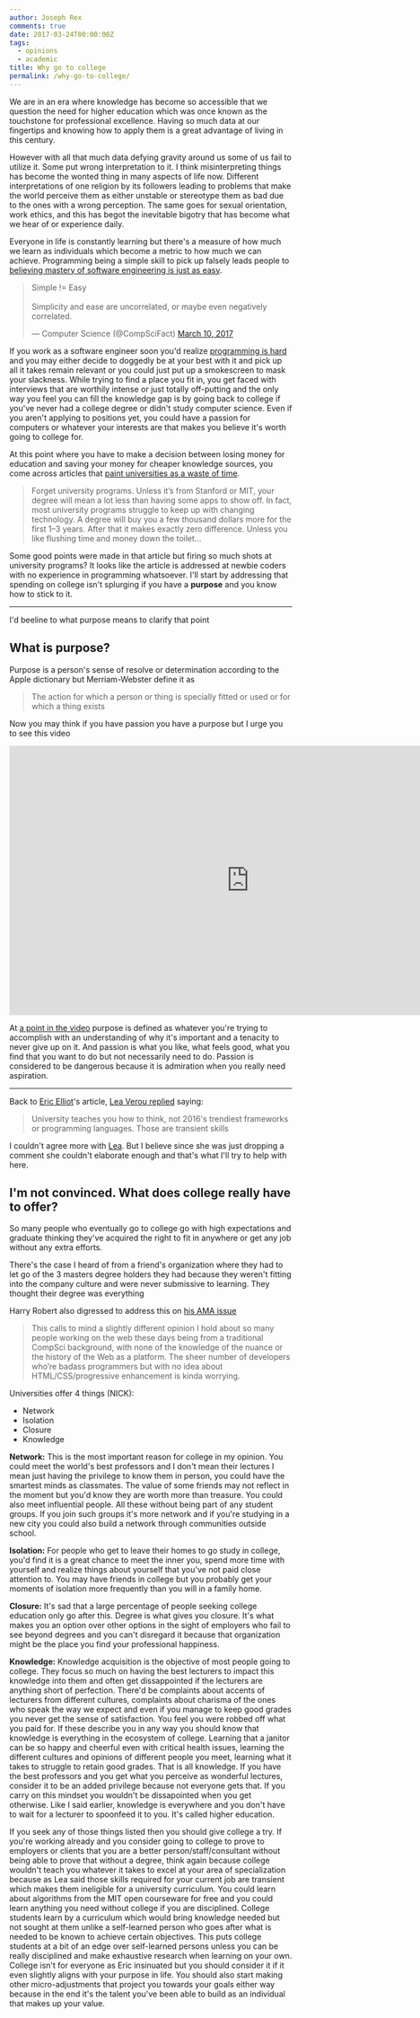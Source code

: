 ```yaml
---
author: Joseph Rex
comments: true
date: 2017-03-24T00:00:00Z
tags:
  - opinions
  - academic
title: Why go to college
permalink: /why-go-to-college/
---
```

We are in an era where knowledge has become so accessible that we question the need for higher education which was once known as the touchstone for professional excellence. Having so much data at our fingertips and knowing how to apply them is a great advantage of living in this century.
<!--more-->

However with all that much data defying gravity around us some of us fail to utilize it. Some put wrong interpretation to it. I think misinterpreting things has become the wonted thing in many aspects of life now. Different interpretations of one religion by its followers leading to problems that make the world perceive them as either unstable or stereotype them as bad due to the ones with a wrong perception. The same goes for sexual orientation, work ethics, and this has begot the inevitable bigotry that has become what we hear of or experience daily.

Everyone in life is constantly learning but there's a measure of how much we learn as individuals which become a metric to how much we can achieve. Programming being a simple skill to pick up falsely leads people to [believing mastery of software engineering is just as easy][1].

<blockquote class="twitter-tweet" data-lang="en"><p lang="en" dir="ltr">Simple != Easy<br><br>Simplicity and ease are uncorrelated, or maybe even negatively correlated.</p>&mdash; Computer Science (@CompSciFact) <a href="https://twitter.com/CompSciFact/status/840031018165948417">March 10, 2017</a></blockquote> <script async src="//platform.twitter.com/widgets.js" charset="utf-8"></script>

If you work as a software engineer soon you'd realize [programming is hard][2] and you may either decide to doggedly be at your best with it and pick up all it takes remain relevant or you could just put up a smokescreen to mask your slackness. While trying to find a place you fit in, you get faced with interviews that are worthily intense or just totally off-putting and the only way you feel you can fill the knowledge gap is by going back to college if you've never had a college degree or didn't study computer science. Even if you aren't applying to positions yet, you could have a passion for computers or whatever your interests are that makes you believe it's worth going to college for.

At this point where you have to make a decision between losing money for education and saving your money for cheaper knowledge sources, you come across articles that [paint universities as a waste of time][3].

> Forget university programs. Unless it’s from Stanford or MIT, your degree will mean a lot less than having some apps to show off. In fact, most university programs struggle to keep up with changing technology. A degree will buy you a few thousand dollars more for the first 1–3 years. After that it makes exactly zero difference. Unless you like flushing time and money down the toilet…

Some good points were made in that article but firing so much shots at university programs? It looks like the article is addressed at newbie coders with no experience in programming whatsoever. I'll start by addressing that spending on college isn't splurging if you have a **purpose** and you know how to stick to it.

<hr>

I'd beeline to what purpose means to clarify that point

## What is purpose?
Purpose is a person's sense of resolve or determination according to the Apple dictionary but Merriam-Webster define it as

> The action for which a person or thing is specially fitted or used or for which a thing exists

Now you may think if you have passion you have a purpose but I urge you to see this video

<div class="video"><iframe width="854" height="480" src="https://www.youtube.com/embed/uwIBFgxUYk8" frameborder="0" allowfullscreen></iframe></div>

At [a point in the video][4] purpose is defined as whatever you're trying to accomplish with an understanding of why it's important and a tenacity to never give up on it. And passion is what you like, what feels good, what you find that you want to do but not necessarily need to do. Passion is considered to be dangerous because it is admiration when you really need aspiration.

<hr>

Back to [Eric Elliot][5]'s article, [Lea Verou replied][6] saying:

> University teaches you how to think, not 2016's trendiest frameworks or programming languages. Those are transient skills

I couldn't agree more with [Lea][7]. But I believe since she was just dropping a comment she couldn't elaborate enough and that's what I'll try to help with here.

## I'm not convinced. What does college really have to offer?
So many people who eventually go to college go with high expectations and graduate thinking they've acquired the right to fit in anywhere or get any job without any extra efforts.

There's the case I heard of from a friend's organization where they had to let go of the 3 masters degree holders they had because they weren't fitting into the company culture and were never submissive to learning. They thought their degree was everything

Harry Robert also digressed to address this on [his AMA issue][9]

> This calls to mind a slightly different opinion I hold about so many people working on the web these days being from a traditional CompSci background, with none of the knowledge of the nuance or the history of the Web as a platform. The sheer number of developers who’re badass programmers but with no idea about HTML/CSS/progressive enhancement is kinda worrying.

Universities offer 4 things (NICK):

- Network
- Isolation
- Closure
- Knowledge

**Network:** This is the most important reason for college in my opinion. You could meet the world's best professors and I don't mean their lectures I mean just having the privilege to know them in person, you could have the smartest minds as classmates. The value of some friends may not reflect in the moment but you'd know they are worth more than treasure. You could also meet influential people. All these without being part of any student groups. If you join such groups it's more network and if you're studying in a new city you could also build a network through communities outside school.

**Isolation:** For people who get to leave their homes to go study in college, you'd find it is a great chance to meet the inner you, spend more time with yourself and realize things about yourself that you've not paid close attention to. You may have friends in college but you probably get your moments of isolation more frequently than you will in a family home.

**Closure:** It's sad that a large percentage of people seeking college education only go after this. Degree is what gives you closure. It's what makes you an option over other options in the sight of employers who fail to see beyond degrees and you can't disregard it because that organization might be the place you find your professional happiness.

**Knowledge:** Knowledge acquisition is the objective of most people going to college. They focus so much on having the best lecturers to impact this knowledge into them and often get dissappointed if the lecturers are anything short of perfection. There'd be complaints about accents of lecturers from different cultures, complaints about charisma of the ones who speak the way we expect and even if you manage to keep good grades you never get the sense of satisfaction. You feel you were robbed off what you paid for. If these describe you in any way you should know that knowledge is everything in the ecosystem of college. Learning that a janitor can be so happy and cheerful even with critical health issues, learning the different cultures and opinions of different people you meet, learning what it takes to struggle to retain good grades. That is all knowledge. If you have the best professors and you get what you perceive as wonderful lectures, consider it to be an added privilege because not everyone gets that. If you carry on this mindset you wouldn't be dissapointed when you get otherwise. Like I said earlier, knowledge is everywhere and you don't have to wait for a lecturer to spoonfeed it to you. It's called higher education.

If you seek any of those things listed then you should give college a try. If you're working already and you consider going to college to prove to employers or clients that you are a better person/staff/consultant without being able to prove that without a degree, think again because college wouldn't teach you whatever it takes to excel at your area of specialization because as Lea said those skills required for your current job are transient which makes them ineligible for a university curriculum. You could learn about algorithms from the MIT open courseware for free and you could learn anything you need without college if you are disciplined. College students learn by a curriculum which would bring knowledge needed but not sought at them unlike a self-learned person who goes after what is needed to be known to achieve certain objectives. This puts college students at a bit of an edge over self-learned persons unless you can be really disciplined and make exhaustive research when learning on your own. College isn't for everyone as Eric insinuated but you should consider it if it even slightly aligns with your purpose in life. You should also start making other micro-adjustments that project you towards your goals either way because in the end it's the talent you've been able to build as an individual that makes up your value.

[1]:https://www.quora.com/Why-is-programming-so-easy
[2]:http://thedailywtf.com/articles/programming-is-hard
[3]:https://medium.com/javascript-scene/want-to-code-a-university-degree-might-be-a-huge-waste-of-time-81e1817a2ef0#.98sjxivhh
[4]:https://youtu.be/uwIBFgxUYk8?t=530
[5]:https://twitter.com/_ericelliott
[6]:https://medium.com/@leaverou/youre-completely-missing-the-point-of-higher-education-274570eb5a02#.a26hn4yck
[7]:https://twitter.com/leaverou
[9]:https://github.com/csswizardry/ama/issues/24
